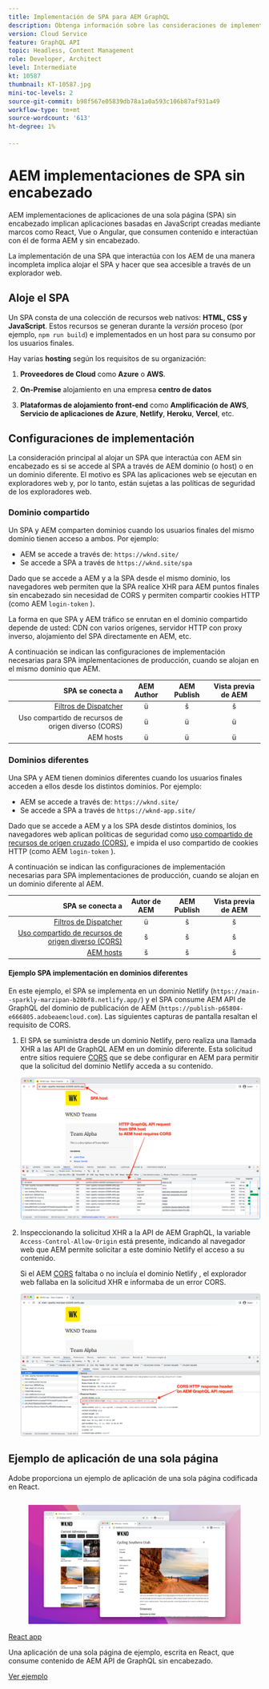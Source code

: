```yaml
---
title: Implementación de SPA para AEM GraphQL
description: Obtenga información sobre las consideraciones de implementación para implementaciones sin encabezado de aplicaciones de una sola página (SPA) AEM.
version: Cloud Service
feature: GraphQL API
topic: Headless, Content Management
role: Developer, Architect
level: Intermediate
kt: 10587
thumbnail: KT-10587.jpg
mini-toc-levels: 2
source-git-commit: b98f567e05839db78a1a0a593c106b87af931a49
workflow-type: tm+mt
source-wordcount: '613'
ht-degree: 1%

---
```



# AEM implementaciones de SPA sin encabezado


AEM implementaciones de aplicaciones de una sola página (SPA) sin encabezado implican aplicaciones basadas en JavaScript creadas mediante marcos como React, Vue o Angular, que consumen contenido e interactúan con él de forma AEM y sin encabezado.

La implementación de una SPA que interactúa con los AEM de una manera incompleta implica alojar el SPA y hacer que sea accesible a través de un explorador web.

## Aloje el SPA

Un SPA consta de una colección de recursos web nativos: **HTML, CSS y JavaScript**. Estos recursos se generan durante la _versión_ proceso (por ejemplo, `npm run build`) e implementados en un host para su consumo por los usuarios finales.

Hay varias **hosting** según los requisitos de su organización:

1. **Proveedores de Cloud** como **Azure** o **AWS**.

2. **On-Premise** alojamiento en una empresa **centro de datos**

3. **Plataformas de alojamiento front-end** como **Amplificación de AWS**, **Servicio de aplicaciones de Azure**, **Netlify**, **Heroku**, **Vercel**, etc.

## Configuraciones de implementación

La consideración principal al alojar un SPA que interactúa con AEM sin encabezado es si se accede al SPA a través de AEM dominio (o host) o en un dominio diferente.  El motivo es SPA las aplicaciones web se ejecutan en exploradores web y, por lo tanto, están sujetas a las políticas de seguridad de los exploradores web.

### Dominio compartido

Un SPA y AEM comparten dominios cuando los usuarios finales del mismo dominio tienen acceso a ambos. Por ejemplo:

+ AEM se accede a través de: `https://wknd.site/`
+ Se accede a SPA a través de `https://wknd.site/spa`

Dado que se accede a AEM y a la SPA desde el mismo dominio, los navegadores web permiten que la SPA realice XHR para AEM puntos finales sin encabezado sin necesidad de CORS y permiten compartir cookies HTTP (como AEM `login-token` ).

La forma en que SPA y AEM tráfico se enrutan en el dominio compartido depende de usted: CDN con varios orígenes, servidor HTTP con proxy inverso, alojamiento del SPA directamente en AEM, etc.

A continuación se indican las configuraciones de implementación necesarias para SPA implementaciones de producción, cuando se alojan en el mismo dominio que AEM.

| SPA se conecta a | AEM Author | AEM Publish | Vista previa de AEM |
|---------------------------------------------------:|:----------:|:-----------:|:-----------:|
| [Filtros de Dispatcher](./configurations/dispatcher-filters.md) | ü | š | š |
| Uso compartido de recursos de origen diverso (CORS) | ü | ü | ü |
| AEM hosts | ü | ü | ü |

### Dominios diferentes

Una SPA y AEM tienen dominios diferentes cuando los usuarios finales acceden a ellos desde los distintos dominios. Por ejemplo:

+ AEM se accede a través de: `https://wknd.site/`
+ Se accede a SPA a través de `https://wknd-app.site/`

Dado que se accede a AEM y a los SPA desde distintos dominios, los navegadores web aplican políticas de seguridad como [uso compartido de recursos de origen cruzado (CORS)](./configurations/cors.md), e impida el uso compartido de cookies HTTP (como AEM `login-token` ).

A continuación se indican las configuraciones de implementación necesarias para SPA implementaciones de producción, cuando se alojan en un dominio diferente al AEM.

| SPA se conecta a | Autor de AEM | AEM Publish | Vista previa de AEM |
|---------------------------------------------------:|:----------:|:-----------:|:-----------:|
| [Filtros de Dispatcher](./configurations/dispatcher-filters.md) | ü | š | š |
| [Uso compartido de recursos de origen diverso (CORS)](./configurations/cors.md) | š | š | š |
| [AEM hosts](./configurations/aem-hosts.md) | š | š | š |

#### Ejemplo SPA implementación en dominios diferentes

En este ejemplo, el SPA se implementa en un dominio Netlify (`https://main--sparkly-marzipan-b20bf8.netlify.app/`) y el SPA consume AEM API de GraphQL del dominio de publicación de AEM (`https://publish-p65804-e666805.adobeaemcloud.com`). Las siguientes capturas de pantalla resaltan el requisito de CORS.

1. El SPA se suministra desde un dominio Netlify, pero realiza una llamada XHR a las API de GraphQL AEM en un dominio diferente. Esta solicitud entre sitios requiere [CORS](./configurations/cors.md) que se debe configurar en AEM para permitir que la solicitud del dominio Netlify acceda a su contenido.

   ![SPA solicitud servida desde hosts SPA y AEM ](assets/spa/cors-requirement.png)

2. Inspeccionando la solicitud XHR a la API de AEM GraphQL, la variable `Access-Control-Allow-Origin` está presente, indicando al navegador web que AEM permite solicitar a este dominio Netlify el acceso a su contenido.

   Si el AEM [CORS](./configurations/cors.md) faltaba o no incluía el dominio Netlify , el explorador web fallaba en la solicitud XHR e informaba de un error CORS.

   ![Encabezado de respuesta CORS AEM API de GraphQL](assets/spa/cors-response-headers.png)

## Ejemplo de aplicación de una sola página

Adobe proporciona un ejemplo de aplicación de una sola página codificada en React.

<div class="columns is-multiline">
<!-- React app -->
<div class="column is-half-tablet is-half-desktop is-one-third-widescreen" aria-label="React app" tabindex="0">
   <div class="card">
       <div class="card-image">
           <figure class="image is-16by9">
               <a href="../example-apps/react-app.md" title="React app" tabindex="-1">
                   <img class="is-bordered-r-small" src="../example-apps/assets/react-app/react-app-card.png" alt="React app">
               </a>
           </figure>
       </div>
       <div class="card-content is-padded-small">
           <div class="content">
               <p class="headline is-size-6 has-text-weight-bold"><a href="../example-apps/react-app.md" title="React app">React app</a></p>
               <p class="is-size-6">Una aplicación de una sola página de ejemplo, escrita en React, que consume contenido de AEM API de GraphQL sin encabezado.</p>
               <a href="../example-apps/react-app.md" class="spectrum-Button spectrum-Button--outline spectrum-Button--primary spectrum-Button--sizeM">
                   <span class="spectrum-Button-label has-no-wrap has-text-weight-bold">Ver ejemplo</span>
               </a>
           </div>
       </div>
   </div>
</div>
</div>

